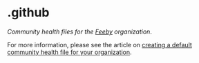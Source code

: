 # .github

*Community health files for the [Feeby](https://github.com/feebyapp) organization*.

For more information, please see the article on [creating a default community health file for your organization](https://help.github.com/en/articles/creating-a-default-community-health-file-for-your-organization).
